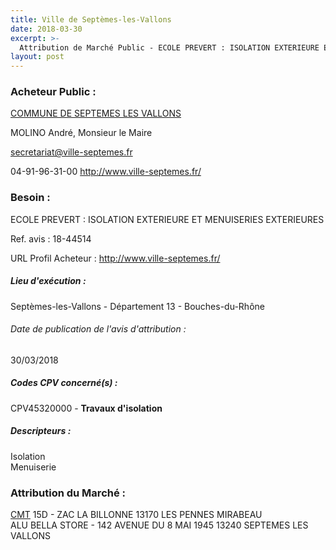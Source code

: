 ```yaml
---
title: Ville de Septèmes-les-Vallons
date: 2018-03-30
excerpt: >-
  Attribution de Marché Public - ECOLE PREVERT : ISOLATION EXTERIEURE ET MENUISERIES EXTERIEURES
layout: post
---
```


### Acheteur Public : 
<a href="/acheteur-134/siren-211301064"> COMMUNE DE SEPTEMES LES VALLONS</a><br/>

MOLINO André, Monsieur le Maire

secretariat@ville-septemes.fr

04-91-96-31-00
http://www.ville-septemes.fr/
### Besoin :

ECOLE PREVERT : ISOLATION EXTERIEURE ET MENUISERIES EXTERIEURES

Ref. avis : 18-44514

URL Profil Acheteur : http://www.ville-septemes.fr/

##### Lieu d'exécution :

Septèmes-les-Vallons - Département 13 - Bouches-du-Rhône

###### Date de publication de l'avis d'attribution : 
30/03/2018

##### Codes CPV concerné(s) :
CPV45320000 - **Travaux d'isolation** <br/>

##### Descripteurs :
Isolation <br/>
Menuiserie <br/>

### Attribution du Marché :
<a href="/entreprise-572/siren-534022389"> CMT</a>    15D - ZAC LA BILLONNE 13170 LES PENNES MIRABEAU <br/>
ALU BELLA STORE - 142 AVENUE DU 8 MAI 1945 13240 SEPTEMES LES VALLONS <br/>
